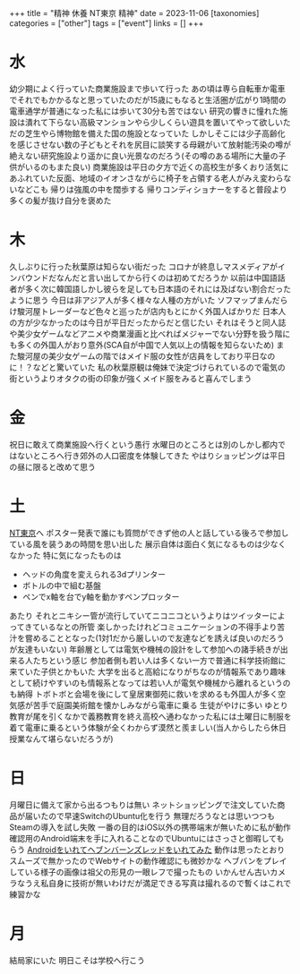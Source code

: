 +++
title = "精神 休養 NT東京 精神"
date = 2023-11-06
[taxonomies]
categories = ["other"]
tags = ["event"]
links = []
+++

# 水
幼少期によく行っていた商業施設まで歩いて行った
あの頃は専ら自転車か電車でそれでもかかるなと思っていたのだが15歳にもなると生活圏が広がり1時間の電車通学が普通になった私には歩いて30分も苦ではない
研究の響きに憧れた施設は潰れて下らない高級マンションやら少しくらい遊具を置いてやって欲しいただの芝生やら博物館を備えた国の施設となっていた
しかしそこには少子高齢化を感じさせない数の子どもとそれを尻目に談笑する母親がいて放射能汚染の噂が絶えない研究施設より遥かに良い光景なのだろう(その噂のある場所に大量の子供がいるのもまた良い)
商業施設は平日の夕方で近くの高校生が多くおり活気にあふれていた反面、地域のイオンさながらに椅子を占領する老人がみえ変わらないなどこも
帰りは強風の中を闊歩する
帰りコンディショナーをすると普段より多くの髪が抜け自分を褒めた

# 木
久しぶりに行った秋葉原は知らない街だった
コロナが終息しマスメディアがインバウンドだなんだと言い出してから行くのは初めてだろうか
以前は中国語話者が多く次に韓国語しかし彼らを足しても日本語のそれには及ばない割合だったように思う
今日は非アジア人が多く様々な人種の方がいた
ソフマップまんだらけ駿河屋トレーダーなど色々と巡ったが店内もとにかく外国人ばかりだ
日本人の方が少なかったのは今日が平日だったからだと信じたい
それはそうと同人誌や美少女ゲームなどアニメや商業漫画と比べればメジャーでない分野を扱う階にも多くの外国人がおり意外(SCA自が中国で人気以上の情報を知らないため)
また駿河屋の美少女ゲームの階ではメイド服の女性が店員をしており平日なのに！？などと驚いていた
私の秋葉原観は俺妹で決定づけられているので電気の街というよりオタクの街の印象が強くメイド服をみると喜んでしまう

# 金
祝日に敢えて商業施設へ行くという愚行
水曜日のところとは別のしかし都内ではないところへ行き郊外の人口密度を体験してきた
やはりショッピングは平日の昼に限ると改めて思う

# 土
[NT東京](https://wiki.nicotech.jp/nico_tech/?NT%E6%9D%B1%E4%BA%AC2023)へ
ポスター発表で誰にも質問ができず他の人と話している後ろで参加している風を装うあの時間を思い出した
展示自体は面白く気になるものは少なくなかった
特に気になったものは
- ヘッドの角度を変えられる3dプリンター
- ボトルの中で組む基盤
- ペンでx軸を台でy軸を動かすペンプロッター

あたり
それとニキシー管が流行していてニコニコというよりはツイッターによってきているなとの所管
楽しかったけれどコミュニケーションの不得手より苦汁を嘗めることとなった(1対1だから厳しいので友達などを誘えば良いのだろうが友達もいない)
年齢層としては電気や機械の設計をして参加への諸手続きが出来る人たちという感じ
参加者側も若い人は多くない一方で普通に科学技術館に来ていた子供とかもいた
大学を出ると高給になりがちなのが情報系であり趣味として続けやすいのも情報系となっては若い人が電気や機械から離れるというのも納得
トボトボと会場を後にして皇居東御苑に救いを求めるも外国人が多く空気感が苦手で庭園美術館を懐かしみながら電車に乗る
生徒がやけに多い
ゆとり教育が尾を引くなかで義務教育を終え高校へ通わなかった私には土曜日に制服を着て電車に乗るという体験が全くわからず漠然と羨ましい(当人からしたら休日授業なんて堪らないだろうが)

# 日
月曜日に備えて家から出るつもりは無い
ネットショッピングで注文していた商品が届いたので早速SwitchのUbuntu化を行う
無理だろうなとは思いつつもSteamの導入を試し失敗
一番の目的はiOS以外の携帯端末が無いために私が動作確認用のAndroid端末を手に入れることなのでUbuntuにはさっさと御暇してもらう
[Androidをいれてヘブンバーンズレッドをいれてみた](https://cdn.discordapp.com/attachments/1170993045928423446/1171004910989480026/switch_hbr.jpg?ex=655b1a4e&is=6548a54e&hm=1a885825ba67821ce20822e73adc27003729b359208b7aae056264a12b4b6987&)
動作は思ったとおりスムーズで無かったのでWebサイトの動作確認にも微妙かな
ヘブバンをプレイしている様子の画像は祖父の形見の一眼レフで撮ったもの
いかんせん古いカメラなうえ私自身に技術が無いわけだが満足できる写真は撮れるので暫くはこれで練習かな

# 月
結局家にいた
明日こそは学校へ行こう